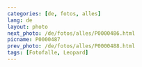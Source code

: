 ```yaml
---
categories: [de, fotos, alles]
lang: de
layout: photo
next_photo: /de/fotos/alles/P0000486.html
picname: P0000487
prev_photo: /de/fotos/alles/P0000488.html
tags: [Fotofalle, Leopard]
---
```

